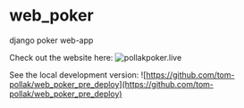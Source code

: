 # web_poker
django poker web-app

Check out the website here: ![pollakpoker.live](www.pollakpoker.live)

See the local development version:
![https://github.com/tom-pollak/web_poker_pre_deploy](https://github.com/tom-pollak/web_poker_pre_deploy)
